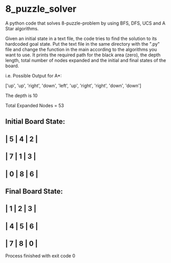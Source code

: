 # 8_puzzle_solver
A python code that solves 8-puzzle-problem by using BFS, DFS, UCS and A Star algorithms.

Given an initial state in a text file, the code tries to find the solution to its hardcoded goal state. Put the text file in the same directory with the ".py" file and change the function in the main according to the algorithms you want to use. It prints the required path for the black area (zero), the depth length, total number of nodes expanded and the initial and final states of the board.

i.e. Possible Output for A*:

['up', 'up', 'right', 'down', 'left', 'up', 'right', 'right', 'down', 'down']

The depth is 10

Total Expanded Nodes = 53 

Initial Board State:
-------------
| 5 | 4 | 2 |
-------------
| 7 | 1 | 3 |
-------------
| 0 | 8 | 6 |
-------------
Final Board State:
-------------
| 1 | 2 | 3 |
-------------
| 4 | 5 | 6 |
-------------
| 7 | 8 | 0 |
-------------

Process finished with exit code 0

